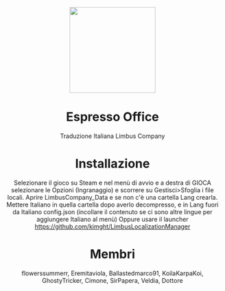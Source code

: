 <div align="center">
<img src="https://github.com/user-attachments/assets/3eaf8d42-d60e-453c-a0d8-b1b5b0e35795" width="200" height="200"/>

# Espresso Office
Traduzione Italiana Limbus Company

# Installazione
Selezionare il gioco su Steam e nel menù di avvio e a destra di GIOCA selezionare le Opzioni (Ingranaggio) e scorrere su Gestisci>Sfoglia i file locali. Aprire LimbusCompany_Data e se non c'è una cartella Lang crearla. Mettere Italiano in quella cartella dopo averlo decompresso, e in Lang fuori da Italiano config.json (incollare il contenuto se ci sono altre lingue per aggiungere Italiano al menù)
Oppure usare il launcher https://github.com/kimght/LimbusLocalizationManager

# Membri
flowerssummerr, Eremitaviola, Ballastedmarco91, KoilaKarpaKoi, GhostyTricker, Cimone, SirPapera, Veldia, Dottore
</div>
